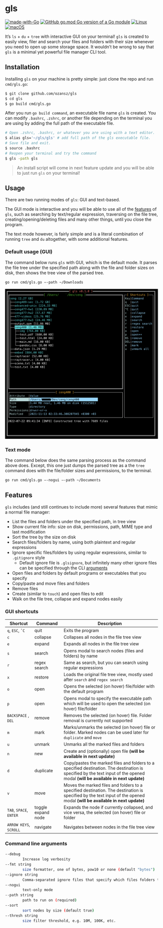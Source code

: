 # gls

[![made-with-Go](https://img.shields.io/badge/Made%20with-Go-1f425f.svg)](https://go.dev/)
[![GitHub go.mod Go version of a Go module](https://img.shields.io/github/go-mod/go-version/gomods/athens.svg)](https://github.com/ozansz/gls)
[![Linux](https://svgshare.com/i/Zhy.svg)](https://svgshare.com/i/Zhy.svg)
[![macOS](https://svgshare.com/i/ZjP.svg)](https://svgshare.com/i/ZjP.svg)

It’s `ls` + `du` + `tree` with interactive GUI on your terminal! `gls` is created to easily view, filer and search your files and folders with their size whenever you need to open up some storage space. It wouldn’t be wrong to say that `gls` is a minimal yet powerful file manager CLI tool.

##  Installation
Installing `gls` on your machine is pretty simple: just clone the repo and run `cmd/gls.go`:

```bash
$ git clone github.com/ozansz/gls
$ cd gls
$ go build cmd/gls.go
```

After you run `go build command`, an executable file name `gls` is created. You can modify `.bashrc`, `.zshrc`, or another 
file depending on the terminal you are using by adding the full path of the executable file.

```bash
# Open .zshrc, .bashrc, or whatever you are using with a text editor.
$ alias gls='~/gls/gls'	# add full path of the gls executable file. 
# Save file and exit.
$ source .bashrc
# Reopen your terminal and try the command
$ gls -path gls
```

> An install script will come in next feature update and you will be able to just run `gls` on your terminal!

## Usage
There are two running modes of `gls`: GUI and text-based.

The GUI mode is interactive and you will be able to use all of the [features](#features) of `gls`, such as searching by text/regular expression, traversing on the file tree, creating/opening/deleting files and many other things,  until you close the program.

The text mode however, is fairly simple and is a literal combination of running `tree` and `du` altogether, with some additional features.

### Default usage (GUI)
The command below runs `gls` with GUI, which is the default mode. It parses the file tree under the specified path along with the file and folder sizes on disk, then shows the tree view of the parsed tree.

```bash
go run cmd/gls.go —-path ~/Downloads
```

![Screenshot of the GUI mode of gls](./img/gui-screenshot.png)

### Text mode
The command below does the same parsing process as the command above does. Except, this one just dumps the parsed tree as a the `tree` command does with the file/folder sizes and permissions, to the terminal.

```bash
go run cmd/gls.go —-nogui —-path ~/Documents
```

## Features
`gls` includes (and still continues to include more) several features that mimic a normal file manager:
* List the files and folders under the specified path, in tree view
* Show current file info: size on disk, permissions, path, MIME type and last modification
* Sort the tree by the size on disk
* Search files/folders by name, using both plaintext and regular expressions
* Ignore specific files/folders by using regular expressions, similar to `.gitignore` style
	* Default ignore file is `.glsignore`, but infinitely many other ignore files can be specified through the CLI [arguments](#command-line-arguments)
* Open files and folders by default programs or executables that you specify
* Copy/paste and move files and folders
* Remove files
* Create (similar to `touch`) and open files to edit
* Walk on the file tree, collapse and expand nodes easily

### GUI shortcuts

| Shortcut           | Command            | Description                                                                                                                                                                |
| ------------------ | ------------------ | -------------------------------------------------------------------------------------------------------------------------------------------------------------------------- |
| `q`, `ESC`, `ˆC`        | quit               | Exits the program                                                                                                                                                          |
| `c`                  | collapse           | Collapses all nodes in the file tree view                                                                                                                                  |
| `e`                  | expand             | Expands all nodes in the file tree view                                                                                                                                    |
| `s`                  | search             | Opens modal to search nodes (files and folders) by name                                                                                                                    |
| `r`                  | regex search       | Same as search, but you can search using regular expressions                                                                                                               |
| `x`                  | restore            | Loads the original file tree view, mostly used after `search` and `regex search`                                                                                               |
| `o`                  | open               | Opens the selected (on hover) file/folder with the default program                                                                                                         |
| `p`                  | open               | Opens modal to specify the executable path which will be used to open the selected (on hover) file/folder                                                                  |
| `BACKSPACE` , `DEL`    | remove             | Removes the selected (on hover) file. Folder removal is currently not supported                                                                                            |
| `m`                  | mark               | Marks/unmarks the selected (on hover) file or folder. Marked nodes can be used later for `duplicate` and `move`                                                                |
| `u`                  | unmark             | Unmarks all the marked files and folders                                                                                                                                   |
| `n`                  | new                | Create and (optionally) open file **(will be available in next update)**                                                                                                       |
| `d`                  | duplicate          | Copy/pastes the marked files and folders to a specified destination. The destination is specified by the text input of the opened modal **(will be available in next update)** |
| `v`                  | move               | Moves the marked files and folders to a specified destination. The destination is specified by the text input of the opened modal **(will be available in next update)**       |
| `TAB`, `SPACE`, `ENTER`  | toggle expand node | Expands the node if currently collapsed, and vice versa, the selected (on hover) file or folder                                                                            |
| `ARROW KEYS`, `SCROLL` | navigate           | Navigates between nodes in the file tree view                                                                                                                              |

### Command line arguments

```bash
--debug
    	Increase log verbosity
--fmt string
   		size formatter, one of bytes, pow10 or none (default "bytes")
--ignore string
    	Comma-separated ignore files that specify which files folders to exclude
--nogui
    	text-only mode
--path string
    	path to run on (required)
--sort
    	sort nodes by size (default true)
--thresh string
    	size filter threshold, e.g. 10M, 100K, etc.
```
